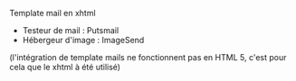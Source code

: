 Template mail en xhtml 

- Testeur de mail : Putsmail 
- Hébergeur d'image : ImageSend

(l'intégration de template mails ne fonctionnent pas en HTML 5, c'est pour cela que le xhtml à été utilisé)
